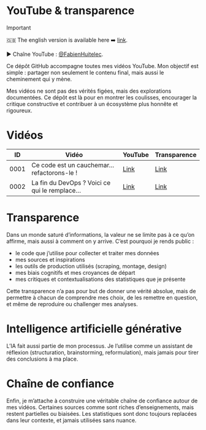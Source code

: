 # YouTube & transparence

> [!important]
> 🇬🇧 The english version is available here ➡️ [link](/english/README.md).

▶️ Chaîne YouTube : [@FabienHuitelec](https://www.youtube.com/@FabienHuitelec).

Ce dépôt GitHub accompagne toutes mes vidéos YouTube. Mon objectif est simple : partager non seulement le contenu final, mais aussi le cheminement qui y mène.

Mes vidéos ne sont pas des vérités figées, mais des explorations documentées. Ce dépôt est là pour en montrer les coulisses, encourager la critique constructive et contribuer à un écosystème plus honnête et rigoureux.

# Vidéos

| ID   | Vidéo                                        | YouTube                                             | Transparence                                                                      |
| ---- | -------------------------------------------- | --------------------------------------------------- | --------------------------------------------------------------------------------- |
| 0001 | Ce code est un cauchemar… refactorons-le !   | [Link](https://www.youtube.com/watch?v=bql1SxWoqVw) | [Link](/french/videos/0001-ce-code-est-un-cauchemar-refactorons-le/YOUTUBE.md)    |
| 0002 | La fin du DevOps ? Voici ce qui le remplace… | [Link](https://www.youtube.com/watch?v=VnExltM4yII) | [Link](/french/videos/0002-la-fin-du-DevOps--voici-ce-qui-le-remplace/YOUTUBE.md) |

# Transparence

Dans un monde saturé d’informations, la valeur ne se limite pas à ce qu’on affirme, mais aussi à comment on y arrive. C’est pourquoi je rends public :

- le code que j’utilise pour collecter et traiter mes données
- mes sources et inspirations
- les outils de production utilisés (scraping, montage, design)
- mes biais cognitifs et mes croyances de départ
- mes critiques et contextualisations des statistiques que je présente

Cette transparence n’a pas pour but de donner une vérité absolue, mais de permettre à chacun de comprendre mes choix, de les remettre en question, et même de reproduire ou challenger mes analyses.

# Intelligence artificielle générative

L’IA fait aussi partie de mon processus. Je l’utilise comme un assistant de réflexion (structuration, brainstorming, reformulation), mais jamais pour tirer des conclusions à ma place.

# Chaîne de confiance

Enfin, je m’attache à construire une véritable chaîne de confiance autour de mes vidéos. Certaines sources comme sont riches d’enseignements, mais restent partielles ou biaisées. Les statistiques sont donc toujours replacées dans leur contexte, et jamais utilisées sans nuance.
